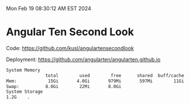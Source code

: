 Mon Feb 19 08:30:12 AM EST 2024

# Angular Ten Second Look

Code: https://github.com/kusl/angulartensecondlook

Deployment: https://github.com/angularten/angularten.github.io

```bash
System Memory
               total        used        free      shared  buff/cache   available
Mem:            15Gi       4.0Gi       979Mi       597Mi        11Gi        11Gi
Swap:          8.0Gi        22Mi       8.0Gi
System Storage
1.2G	.
```
